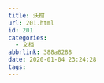 ```yaml
---
title: 沃柑
url: 201.html
id: 201
categories:
  - 文档
abbrlink: 388a8288
date: 2020-01-04 23:24:28
tags:
---
```

